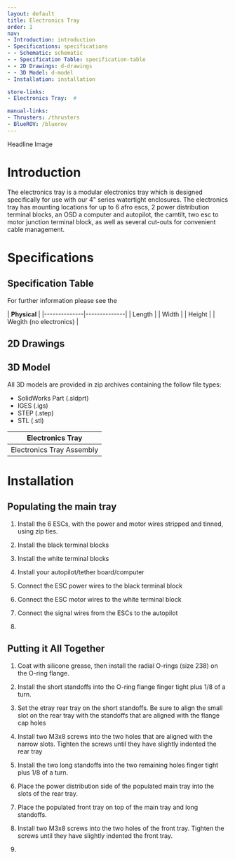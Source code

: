 ```yaml
---
layout: default
title: Electronics Tray
order: 1
nav:
- Introduction: introduction
- Specifications: specifications
- - Schematic: schematic
- - Specification Table: specification-table
- - 2D Drawings: d-drawings
- - 3D Model: d-model
- Installation: installation

store-links:
- Electronics Tray:  #

manual-links:
- Thrusters: /thrusters
- BlueROV: /bluerov
---
```


Headline Image

# Introduction

The electronics tray is a modular electronics tray which is designed specifically for use with our 4" series watertight enclosures. The electronics tray has mounting locations for up to 6 afro escs, 2 power distribution terminal blocks, an OSD a computer and autopilot, the camtilt, two esc to motor junction terminal block, as well as several cut-outs for convenient cable management.

# Specifications

## Specification Table

For further information please see the 

|   **Physical**    |
|--------------|--------------|
| Length |
| Width |
| Height |
| Wegith (no electronics) |



## 2D Drawings



## 3D Model

All 3D models are provided in zip archives containing the follow file types:

- SolidWorks Part (.sldprt)
- IGES (.igs) 
- STEP (.step)
- STL (.stl)

|		**Electronics Tray**																    |
| --------------------------------------------------------------------------------------------- |
| Electronics Tray Assembly     | 

# Installation

## Populating the main tray

1. Install the 6 ESCs, with the power and motor wires stripped and tinned, using zip ties. 

2. Install the black terminal blocks

3. Install the white terminal blocks

4. Install your autopilot/tether board/computer 

5. Connect the ESC power wires to the black terminal block

6. Connect the ESC motor wires to the white terminal block

7. Connect the signal wires from the ESCs to the autopilot

8. 

## Putting it All Together

1. Coat with silicone grease, then install the radial O-rings (size 238) on the O-ring flange.

2. Install the short standoffs into the O-ring flange finger tight plus 1/8 of a turn.

3. Set the etray rear tray on the short standoffs. Be sure to align the small slot on the rear tray with the standoffs that are aligned with the flange cap holes

4. Install two M3x8 screws into the two holes that are aligned with the narrow slots. Tighten the screws until they have slightly indented the rear tray

5. Install the two long standoffs into the two remaining holes finger tight plus 1/8 of a turn.

6. Place the power distribution side of the populated main tray into the slots of the rear tray. 

7. Place the populated front tray on top of the main tray and long standoffs. 

8. Install two M3x8 screws into the two holes of the front tray. Tighten the screws until they have slightly indented the front tray.

9. 
